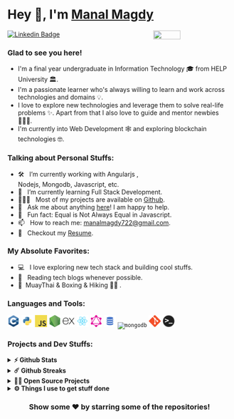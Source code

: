 # Hey 👋, I'm [Manal Magdy ](https://github.com/ManalMagdy-2000/)

<img src="https://user-images.githubusercontent.com/77020164/153806717-dff02c3c-e022-4af5-8140-abc022be9c02.png" width="35%" height="35%"  align="right"  />


[![Linkedin Badge](https://img.shields.io/badge/-LinkedIn-0e76a8?style=flat-square&logo=Linkedin&logoColor=white)](https://www.linkedin.com/in/manalmagdy10/)




### Glad to see you here! &nbsp;

* I'm a final year undergraduate in Information Technology 🎓 from HELP University 🏛. 
* I'm a passionate learner who's always willing to learn and work across technologies and domains 💡. 
* I love to explore new technologies and leverage them to solve real-life problems ✨. Apart from that I also love to guide and mentor newbies 👨🏻‍💻.
* I'm currently into Web Development 🕸️ and exploring blockchain technologies 🤓.



### Talking about Personal Stuffs:

- 🛠 &nbsp; I’m currently working with Angularjs , <br /> Nodejs, Mongodb, Javascript, etc.
- 🚀 &nbsp; I’m currently learning Full Stack Development.
- 👨🏻‍💻 &nbsp; Most of my projects are available on [Github](https://github.com/ManalMagdy-2000).
- 💬 &nbsp; Ask me about anything [here](https://www.linkedin.com/in/manalmagdy10/)! I am happy to help.
- 👾 &nbsp; Fun fact: Equal is Not Always Equal in Javascript.
- 📫 &nbsp; How to reach me: manalmagdy722@gmail.com.
- 📝 &nbsp; Checkout my [Resume]().

### My Absolute Favorites:

- 💻 &nbsp; I love exploring new tech stack and building cool stuffs.
- 📰 &nbsp; Reading tech blogs whenever possible.
- 🥊&nbsp;  MuayThai & Boxing & Hiking 👩‍🦯 .

### Languages and Tools:

<code><img height="27" src="https://raw.githubusercontent.com/github/explore/80688e429a7d4ef2fca1e82350fe8e3517d3494d/topics/cpp/cpp.png" alt="cpp"></code>
<code><img height="27" src="https://raw.githubusercontent.com/github/explore/80688e429a7d4ef2fca1e82350fe8e3517d3494d/topics/python/python.png" alt="python"></code>
<code><img height="27" src="https://raw.githubusercontent.com/github/explore/80688e429a7d4ef2fca1e82350fe8e3517d3494d/topics/javascript/javascript.png" alt="javascript"></code>
<code><img height="27" src="https://raw.githubusercontent.com/github/explore/80688e429a7d4ef2fca1e82350fe8e3517d3494d/topics/nodejs/nodejs.png" alt="nodejs"></code>
<code><img height="27" src="https://raw.githubusercontent.com/devicons/devicon/master/icons/express/express-original.svg" alt="expressjs"></code>
<code><img height="27" src="https://raw.githubusercontent.com/github/explore/80688e429a7d4ef2fca1e82350fe8e3517d3494d/topics/react/react.png" alt="react"></code>
<code><img height="27" src="https://raw.githubusercontent.com/github/explore/80688e429a7d4ef2fca1e82350fe8e3517d3494d/topics/graphql/graphql.png" alt="graphql"></code>
<code><img height="27" src="https://raw.githubusercontent.com/github/explore/80688e429a7d4ef2fca1e82350fe8e3517d3494d/topics/sql/sql.png" alt="sql"></code>
<code><img height="27" src="https://encrypted-tbn0.gstatic.com/images?q=tbn%3AANd9GcSTTzPAw-55ssm1Im594xYZ9eRQu2JylrkYLg&usqp=CAU" alt="mongodb"></code>
<code><img height="27" src="https://raw.githubusercontent.com/devicons/devicon/master/icons/git/git-original.svg" alt="git"></code>
<code><img height="27" src="https://raw.githubusercontent.com/github/explore/80688e429a7d4ef2fca1e82350fe8e3517d3494d/topics/terminal/terminal.png" alt="terminal"></code>



### Projects and Dev Stuffs:

<details>	
  <summary><b>⚡ Github Stats</b></summary>

  <br />
  <img height="180em" src="https://github-readme-stats.vercel.app/api?username=ManalMagdy-2000&show_icons=true&hide_border=true&&count_private=true&include_all_commits=true" />
  <img height="180em" src="https://github-readme-stats.vercel.app/api/top-langs/?username=yashikajotwani12&exclude_repo=KNN-Image-Classification&show_icons=true&hide_border=true&layout=compact&langs_count=8"/>
</details>

<details>	
  <summary><b>☄️ Github Streaks</b></summary>

  <br />
  <img height="180em" src="https://github-readme-streak-stats.herokuapp.com/?user=ManalMagdy-2000&hide_border=true" />
</details>

<details>
  <summary><b>🧑‍🚀 Open Source Projects</b></summary>

  <br />
  <table>
    <thead align="center">
      <tr border: none;>
        <td><b>💻 Projects</b></td>
        <td><b>🌟 Stars</b></td>
        <td><b>🍴 Forks</b></td>
        <td><b>🐛 Issues</b></td>
        <td><b>🔔 Pull Requests</b></td>
        <td><b>👨‍💻 Language</b></td>
      </tr>
    </thead>
    <tbody>
      <tr>
	      <td><a href="https://github.com/ManalMagdy-2000/ManalMagdy-2000"><b>🤓 ManalMagdy-2000</b></a></td>
        <td><img alt="Stars" src="https://img.shields.io/github/stars/ManalMagdy-2000/ManalMagdy-2000?style=flat-square&labelColor=343b41"/></td>
        <td><img alt="Forks" src="https://img.shields.io/github/forks/ManalMagdy-2000/ManalMagdy-2000?style=flat-square&labelColor=343b41"/></td>
        <td><img alt="Issues" src="https://img.shields.io/github/issues/ManalMagdy-2000/ManalMagdy-2000?style=flat-square"/></td>
        <td><img alt="Pull Requests" src="https://img.shields.io/github/issues-pr/ManalMagdy-2000/ManalMagdy-2000?style=flat-square"/></td>
        <td><img alt="Language" src="https://img.shields.io/badge/markdown-100%25-blue?style=flat-square"/></td> 
      </tr>
    </tbody>
     <tbody>
      <tr>
	      <td><a href="https://github.com/yashikajotwani12/Menstruated"><b>🤓 Menstruated</b></a></td>
        <td><img alt="Stars" src="https://img.shields.io/github/stars/ManalMagdy-2000/Menstruated?style=flat-square&labelColor=343b41"/></td>
        <td><img alt="Forks" src="https://img.shields.io/github/forks/ManalMagdy-2000/Menstruated?style=flat-square&labelColor=343b41"/></td>
        <td><img alt="Issues" src="https://img.shields.io/github/issues/ManalMagdy-2000/Menstruated?style=flat-square"/></td>
        <td><img alt="Pull Requests" src="https://img.shields.io/github/issues-pr/Menstruated/ManalMagdy-2000?style=flat-square"/></td>
        <td><img alt="Language" src="https://img.shields.io/badge/markdown-100%25-blue?style=flat-square"/></td> 
      </tr>
    </tbody>
  </table>
  <br />
</details>
 
<details>	
  <br />
  <summary><b>⚙️ Things I use to get stuff done</b></summary>
  	<ul>
  	    <li><b>OS:</b> Ubuntu 22.4</li>
	    <li><b>Laptop: </b> HP  (i5)</li>
  	    <li><b>Browser: </b> Firefox Web Browser</li>
	    <li><b>Terminal: </b> ZSH: Oh My Zsh (PowerLevel10k)</li>
	    <li><b>Code Editor:</b> VSCode - The best editor out there.</li>
	    <li><b>To Stay Updated:</b> Dev.to, Medium, Linkedin and Twitter.</li>
	    <br />
		</ul>	
</details>

<div align="center">

### Show some ❤️ by starring some of the repositories!

</div>
